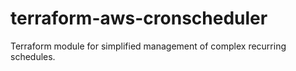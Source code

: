 # terraform-aws-cronscheduler
Terraform module for simplified management of complex recurring schedules.
